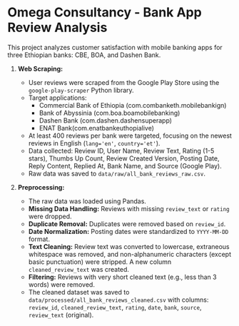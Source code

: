 # Omega Consultancy - Bank App Review Analysis

This project analyzes customer satisfaction with mobile banking apps for three Ethiopian banks: CBE, BOA, and Dashen Bank.


1.  **Web Scraping:**
    *   User reviews were scraped from the Google Play Store using the `google-play-scraper` Python library.
    *   Target applications:
        *   Commercial Bank of Ethiopia (com.combanketh.mobilebankign)
        *   Bank of Abyssinia (com.boa.boamobilebanking)
        *   Dashen Bank (com.dashen.dashensuperapp)
        *   ENAT Bank(com.enatbankeuthopialive)
    *   At least 400 reviews per bank were targeted, focusing on the newest reviews in English (`lang='en'`, `country='et'`).
    *   Data collected: Review ID, User Name, Review Text, Rating (1-5 stars), Thumbs Up Count, Review Created Version, Posting Date, Reply Content, Replied At, Bank Name, and Source (Google Play).
    *   Raw data was saved to `data/raw/all_bank_reviews_raw.csv`.

2.  **Preprocessing:**
    *   The raw data was loaded using Pandas.
    *   **Missing Data Handling:** Reviews with missing `review_text` or `rating` were dropped.
    *   **Duplicate Removal:** Duplicates were removed based on `review_id`.
    *   **Date Normalization:** Posting dates were standardized to `YYYY-MM-DD` format.
    *   **Text Cleaning:** Review text was converted to lowercase, extraneous whitespace was removed, and non-alphanumeric characters (except basic punctuation) were stripped. A new column `cleaned_review_text` was created.
    *   **Filtering:** Reviews with very short cleaned text (e.g., less than 3 words) were removed.
    *   The cleaned dataset was saved to `data/processed/all_bank_reviews_cleaned.csv` with columns: `review_id`, `cleaned_review_text`, `rating`, `date`, `bank`, `source`, `review_text` (original).